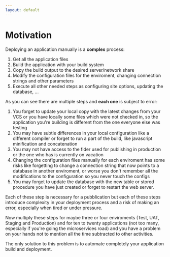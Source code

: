 ```yaml
---
layout: default
---
```


# Motivation

Deploying an application manually is a **complex** process:

1. Get all the application files
2. Build the application with your build system
3. Copy the build output to the desired server/network share
4. Modify the configuration files for the enviroment, changing connection strings and other parameters
5. Execute all other needed steps as configuring site options, updating the database, ...

As you can see there are multiple steps and **each one** is subject to error:

1. You forget to update your local copy with the latest changes from your VCS or you have locally some files which were not checked in, so the application you're building is different from the one everyone else was testing
2. You may have subtle differences in your local configuration like a different compiler or forget to run a part of the build, like javascript minification and concatenation
3. You may not have access to the flder used for publishing in production or the one who has is currently on vacation
4. Changing the configuration files manually for each enviroment has some risks like forgetting to change a connection string that now points to a database in another enviroment, or worse you don't remember all the modifications to the configuration so you never touch the configs
5. You may forget to update the database with the new table or stored procedure you have just created or forget to restart the web server.

Each of these step is necessary for a pubblication but each of these steps introduce complexity in your deployment process and a risk of making an error, especially when tired or under pressure. 

Now multiply these steps for maybe three or four enviroments (Test, UAT, Staging and Production) and for ten to twenty applications (not too many, especially if you're going the microservices road) and you have a problem on your hands not to mention all the time subtracted to other activities.

The only solution to this problem is to automate completely your application build and deployment.